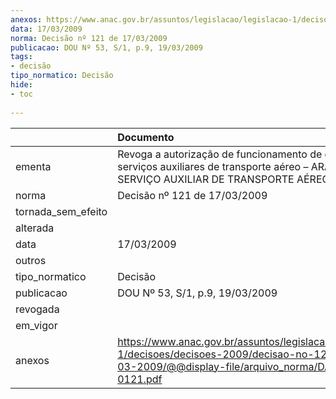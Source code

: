 ```yaml
---
anexos: https://www.anac.gov.br/assuntos/legislacao/legislacao-1/decisoes/decisoes-2009/decisao-no-121-de-17-03-2009/@@display-file/arquivo_norma/DA2009-0121.pdf
data: 17/03/2009
norma: Decisão nº 121 de 17/03/2009
publicacao: DOU Nº 53, S/1, p.9, 19/03/2009
tags:
- decisão
tipo_normatico: Decisão
hide: 
- toc 
 
---
```


|                    | Documento                                                                                                                                                 |
|:-------------------|:----------------------------------------------------------------------------------------------------------------------------------------------------------|
| ementa             | Revoga a autorização de funcionamento de empresa de serviços auxiliares de transporte aéreo – ARAM AIR SERVIÇO AUXILIAR DE TRANSPORTE AÉREO LTDA.         |
| norma              | Decisão nº 121 de 17/03/2009                                                                                                                              |
| tornada_sem_efeito |                                                                                                                                                           |
| alterada           |                                                                                                                                                           |
| data               | 17/03/2009                                                                                                                                                |
| outros             |                                                                                                                                                           |
| tipo_normatico     | Decisão                                                                                                                                                   |
| publicacao         | DOU Nº 53, S/1, p.9, 19/03/2009                                                                                                                           |
| revogada           |                                                                                                                                                           |
| em_vigor           |                                                                                                                                                           |
| anexos             | https://www.anac.gov.br/assuntos/legislacao/legislacao-1/decisoes/decisoes-2009/decisao-no-121-de-17-03-2009/@@display-file/arquivo_norma/DA2009-0121.pdf |